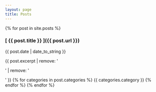 ```yaml
---
layout: page
title: Posts
---
```


{% for post in site.posts %} 
### [ {{ post.title }} ]({{ post.url }})
  
 {{ post.date | date_to_string }}
 
 {{ post.excerpt | remove: '<p>' | remove: '</p>' }}
    {% for categories in post.categories %}
        {{ categories.category }}
    {% endfor %}
{% endfor %}